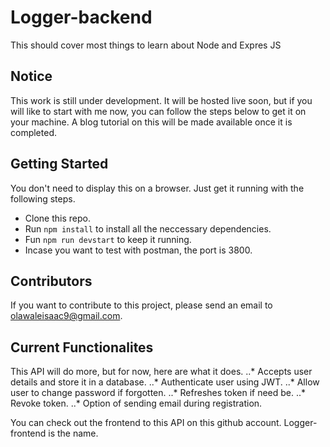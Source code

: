 # Logger-backend
This should cover most things to learn about Node and Expres JS

## Notice
This work is still under development. It will be hosted live soon, but if you will like to start with me now, you can follow the steps below to get it on your machine. A blog tutorial on this will be made available once it is completed. 

## Getting Started
You don't need to display this on a browser. Just get it running with the following steps.

* Clone this repo.
* Run `npm install` to install all the neccessary dependencies.
* Fun `npm run devstart` to keep it running.
* Incase you want to test with postman, the port is 3800.

## Contributors
If you want to contribute to this project, please send an email to olawaleisaac9@gmail.com.

## Current Functionalites
This API will do more, but for now, here are what it does.
..* Accepts user details and store it in a database.
..* Authenticate user using JWT.
..* Allow user to change password if forgotten.
..* Refreshes token if need be.
..* Revoke token.
..* Option of sending email during registration.

You can check out the frontend to this API on this github account. Logger-frontend is the name.

